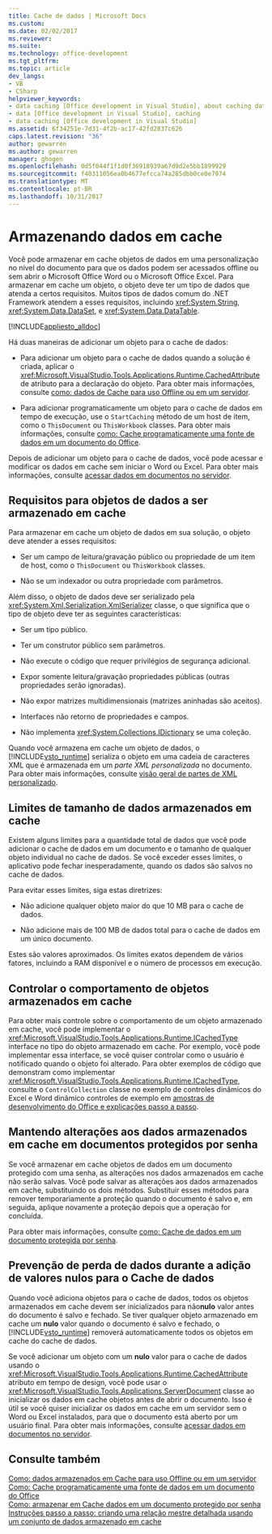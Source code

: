 ```yaml
---
title: Cache de dados | Microsoft Docs
ms.custom: 
ms.date: 02/02/2017
ms.reviewer: 
ms.suite: 
ms.technology: office-development
ms.tgt_pltfrm: 
ms.topic: article
dev_langs:
- VB
- CSharp
helpviewer_keywords:
- data caching [Office development in Visual Studio], about caching data
- data [Office development in Visual Studio], caching
- data caching [Office development in Visual Studio]
ms.assetid: 6f34251e-7d31-4f2b-ac17-42fd2837c626
caps.latest.revision: "36"
author: gewarren
ms.author: gewarren
manager: ghogen
ms.openlocfilehash: 0d5f044f1f1d0f36918939a67d9d2e5bb1899929
ms.sourcegitcommit: f40311056ea0b4677efcca74a285dbb0ce0e7974
ms.translationtype: MT
ms.contentlocale: pt-BR
ms.lasthandoff: 10/31/2017
---
```

# <a name="caching-data"></a>Armazenando dados em cache
  Você pode armazenar em cache objetos de dados em uma personalização no nível do documento para que os dados podem ser acessados offline ou sem abrir o Microsoft Office Word ou o Microsoft Office Excel. Para armazenar em cache um objeto, o objeto deve ter um tipo de dados que atenda a certos requisitos. Muitos tipos de dados comum do .NET Framework atendem a esses requisitos, incluindo <xref:System.String>, <xref:System.Data.DataSet>, e <xref:System.Data.DataTable>.  
  
 [!INCLUDE[appliesto_alldoc](../vsto/includes/appliesto-alldoc-md.md)]  
  
 Há duas maneiras de adicionar um objeto para o cache de dados:  
  
-   Para adicionar um objeto para o cache de dados quando a solução é criada, aplicar o <xref:Microsoft.VisualStudio.Tools.Applications.Runtime.CachedAttribute> de atributo para a declaração do objeto. Para obter mais informações, consulte [como: dados de Cache para uso Offline ou em um servidor](../vsto/how-to-cache-data-for-use-offline-or-on-a-server.md).  
  
-   Para adicionar programaticamente um objeto para o cache de dados em tempo de execução, use o `StartCaching` método de um host de item, como o `ThisDocument` ou `ThisWorkbook` classes. Para obter mais informações, consulte [como: Cache programaticamente uma fonte de dados em um documento do Office](../vsto/how-to-programmatically-cache-a-data-source-in-an-office-document.md).  
  
 Depois de adicionar um objeto para o cache de dados, você pode acessar e modificar os dados em cache sem iniciar o Word ou Excel. Para obter mais informações, consulte [acessar dados em documentos no servidor](../vsto/accessing-data-in-documents-on-the-server.md).  
  
## <a name="requirements-for-data-objects-to-be-cached"></a>Requisitos para objetos de dados a ser armazenado em cache  
 Para armazenar em cache um objeto de dados em sua solução, o objeto deve atender a esses requisitos:  
  
-   Ser um campo de leitura/gravação público ou propriedade de um item de host, como o `ThisDocument` ou `ThisWorkbook` classes.  
  
-   Não se um indexador ou outra propriedade com parâmetros.  
  
 Além disso, o objeto de dados deve ser serializado pela <xref:System.Xml.Serialization.XmlSerializer> classe, o que significa que o tipo de objeto deve ter as seguintes características:  
  
-   Ser um tipo público.  
  
-   Ter um construtor público sem parâmetros.  
  
-   Não execute o código que requer privilégios de segurança adicional.  
  
-   Expor somente leitura/gravação propriedades públicas (outras propriedades serão ignoradas).  
  
-   Não expor matrizes multidimensionais (matrizes aninhadas são aceitos).  
  
-   Interfaces não retorno de propriedades e campos.  
  
-   Não implementa <xref:System.Collections.IDictionary> se uma coleção.  
  
 Quando você armazena em cache um objeto de dados, o [!INCLUDE[vsto_runtime](../vsto/includes/vsto-runtime-md.md)] serializa o objeto em uma cadeia de caracteres XML que é armazenada em um *parte XML personalizada* no documento. Para obter mais informações, consulte [visão geral de partes de XML personalizado](../vsto/custom-xml-parts-overview.md).  
  
## <a name="cached-data-size-limits"></a>Limites de tamanho de dados armazenados em cache  
 Existem alguns limites para a quantidade total de dados que você pode adicionar o cache de dados em um documento e o tamanho de qualquer objeto individual no cache de dados. Se você exceder esses limites, o aplicativo pode fechar inesperadamente, quando os dados são salvos no cache de dados.  
  
 Para evitar esses limites, siga estas diretrizes:  
  
-   Não adicione qualquer objeto maior do que 10 MB para o cache de dados.  
  
-   Não adicione mais de 100 MB de dados total para o cache de dados em um único documento.  
  
 Estes são valores aproximados. Os limites exatos dependem de vários fatores, incluindo a RAM disponível e o número de processos em execução.  
  
## <a name="controlling-the-behavior-of-cached-objects"></a>Controlar o comportamento de objetos armazenados em cache  
 Para obter mais controle sobre o comportamento de um objeto armazenado em cache, você pode implementar o <xref:Microsoft.VisualStudio.Tools.Applications.Runtime.ICachedType> interface no tipo do objeto armazenado em cache. Por exemplo, você pode implementar essa interface, se você quiser controlar como o usuário é notificado quando o objeto foi alterado. Para obter exemplos de código que demonstram como implementar <xref:Microsoft.VisualStudio.Tools.Applications.Runtime.ICachedType>, consulte o `ControlCollection` classe no exemplo de controles dinâmicos do Excel e Word dinâmico controles de exemplo em [amostras de desenvolvimento do Office e explicações passo a passo](../vsto/office-development-samples-and-walkthroughs.md).  
  
## <a name="persisting-changes-to-cached-data-in-password-protected-documents"></a>Mantendo alterações aos dados armazenados em cache em documentos protegidos por senha  
 Se você armazenar em cache objetos de dados em um documento protegido com uma senha, as alterações nos dados armazenados em cache não serão salvas. Você pode salvar as alterações aos dados armazenados em cache, substituindo os dois métodos. Substituir esses métodos para remover temporariamente a proteção quando o documento é salvo e, em seguida, aplique novamente a proteção depois que a operação for concluída.  
  
 Para obter mais informações, consulte [como: Cache de dados em um documento protegida por senha](../vsto/how-to-cache-data-in-a-password-protected-document.md).  
  
## <a name="preventing-data-loss-when-adding-null-values-to-the-data-cache"></a>Prevenção de perda de dados durante a adição de valores nulos para o Cache de dados  
 Quando você adiciona objetos para o cache de dados, todos os objetos armazenados em cache devem ser inicializados para não**nulo** valor antes do documento é salvo e fechado. Se tiver qualquer objeto armazenado em cache um **nulo** valor quando o documento é salvo e fechado, o [!INCLUDE[vsto_runtime](../vsto/includes/vsto-runtime-md.md)] removerá automaticamente todos os objetos em cache do cache de dados.  
  
 Se você adicionar um objeto com um **nulo** valor para o cache de dados usando o <xref:Microsoft.VisualStudio.Tools.Applications.Runtime.CachedAttribute> atributo em tempo de design, você pode usar o <xref:Microsoft.VisualStudio.Tools.Applications.ServerDocument> classe ao inicializar os dados em cache objetos antes de abrir o documento. Isso é útil se você quiser inicializar os dados em cache em um servidor sem o Word ou Excel instalados, para que o documento está aberto por um usuário final. Para obter mais informações, consulte [acessar dados em documentos no servidor](../vsto/accessing-data-in-documents-on-the-server.md).  
  
## <a name="see-also"></a>Consulte também  
 [Como: dados armazenados em Cache para uso Offline ou em um servidor](../vsto/how-to-cache-data-for-use-offline-or-on-a-server.md)   
 [Como: Cache programaticamente uma fonte de dados em um documento do Office](../vsto/how-to-programmatically-cache-a-data-source-in-an-office-document.md)   
 [Como: armazenar em Cache dados em um documento protegido por senha](../vsto/how-to-cache-data-in-a-password-protected-document.md)   
 [Instruções passo a passo: criando uma relação mestre detalhada usando um conjunto de dados armazenado em cache](../vsto/walkthrough-creating-a-master-detail-relation-using-a-cached-dataset.md)  
  
  
